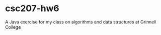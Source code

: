 csc207-hw6
==========

A Java exercise for my class on algorithms and data structures at Grinnell College
